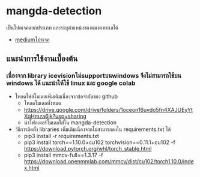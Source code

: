 # mangda-detection
เป็นโปคเจคแยกประเภท และระบุตำแหน่งของแมงดาทะเลได้
* [mediumโปรเจค](https://medium.com/@phakkhaphonartburai/ai-%E0%B9%81%E0%B8%A2%E0%B8%81%E0%B9%81%E0%B8%A2%E0%B8%B0%E0%B9%81%E0%B8%A1%E0%B8%87%E0%B8%94%E0%B8%B2%E0%B8%88%E0%B8%B2%E0%B8%99-%E0%B8%81%E0%B8%B1%E0%B8%9A-%E0%B9%81%E0%B8%A1%E0%B8%87%E0%B8%94%E0%B8%B2%E0%B8%9E%E0%B8%B4%E0%B8%A9-784bf470c592)
## แนะนำการใช้งานเบื้องต้น
### เนื่องจาก library icevisionไม่supportบนwindows จึงไม่สามารถใช้บน windows ได้ แนะนำให้ใช้ linux และ google colab
* โหลดไฟล์โมเดลเพิ่มเติมเนื่องจากข้อจำกัดของ github   
  * โหลดโมเดลทั้งหมด
  * https://drive.google.com/drive/folders/1oceon16uvdo5fn4XAJUEyYtXqHmza6jk?usp=sharing
  * นำโฟลเดอร์โมเดลใส่ใน mangda-detection
* วิธีการติดตั้ง libraries เพิ่มเติมเนื่องจากไม่สามารถลงใน requirements.txt ได้
  * pip3 install -r requirements.txt
  * pip3 install torch==1.10.0+cu102 torchvision==0.11.1+cu102 -f https://download.pytorch.org/whl/torch_stable.html
  * pip3 install mmcv-full==1.3.17 -f https://download.openmmlab.com/mmcv/dist/cu102/torch1.10.0/index.html
